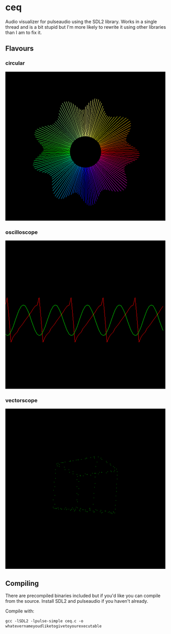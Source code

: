 # ceq
Audio visualizer for pulseaudio using the SDL2 library. Works in a single thread and is a bit stupid but I'm more likely to rewrite it using other libraries than I am to fix it.
## Flavours
### circular
![circ](https://raw.githubusercontent.com/amendip/ceq/main/scrots/circ.png)
### oscilloscope
![lin](https://raw.githubusercontent.com/amendip/ceq/main/scrots/lin.png)
### vectorscope
![2d](https://raw.githubusercontent.com/amendip/ceq/main/scrots/2d.png)
## Compiling
There are precompiled binaries included but if you'd like you can compile from the source. Install SDL2 and pulseaudio if you haven't already.

Compile with:
```
gcc -lSDL2 -lpulse-simple ceq.c -o whatevernameyoudliketogivetoyourexecutable
```
